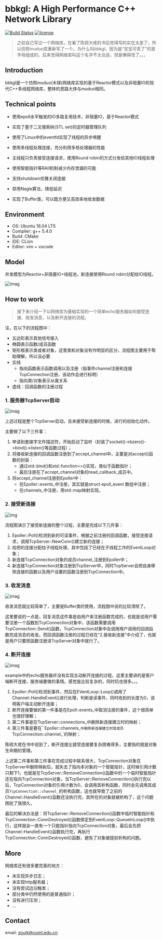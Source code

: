 # bbkgl: A High Performance C++ Network Library

[![Build Status](https://travis-ci.org/bbkgl/bbkgl.svg?branch=master)](https://travis-ci.org/bbkgl/bbkgl) [![license](https://img.shields.io/github/license/mashape/apistatus.svg)](https://opensource.org/licenses/MIT)

> 之前自己写过一个网络库，在看了陈硕大佬的书后觉得写的实在太差了，所以仿照muduo库重新写了一个。为什么叫bbkgl，因为是“宝宝可乖了”的首字母组成的。后来觉得网络库叫这个名字不太合适，但是懒得改了。。。

## Introduction

bbkgl是一个仿照muduo(木铎)网络库实现的基于Reactor模式以及非阻塞IO的现代C++多线程网络库，整体的思路大体与muduo相同。

## Technical points

- 使用epoll水平触发的IO多路复用技术，非阻塞IO，基于Reactor模式
- 实现了基于二叉搜索树(STL set)的定时器管理队列
- 使用了Linux中的eventfd实现了线程的异步唤醒
- 使用多线程处理连接，充分利用多核处理器的性能
- 主线程只负责接受连接请求，使用Round robin的方式分发给其他IO线程处理
- 使用智能指针等RAII机制减少内存泄漏的可能
- 支持shutdown优雅关闭连接
- 禁用Nagle算法，降低延迟

- 实现了Buffer类，可以既方便又高效率地收发数据

## Environment

- OS: Ubuntu 16.04 LTS
- Complier: g++  5.4.0
- Build: CMake
- IDE: CLion
- Editor: vim + vscode

## Model

并发模型为Reactor+非阻塞IO+线程池，新连接使用Round robin分配给IO线程。

![imag](imag/model.png)

## How to work

> 接下来介绍一下以网络库为基础实现的一个简单echo服务器如何接受连接、收发消息，以及断开连接的流程。

注，在以下的流程图中：
- 五边形表示其他信号接入
- 椭圆表示函数/成员函数
- 矩形框表示类或者对象，这里类和对象没有作明显的区分，流程图主要用于帮助理解，所以没必要
- 实线
  - 指向函数表示函数调用以及注册（指事件channel注册和连接TcpConnection注册，该动作会进行标明）
  - 指向类/对象表示从属关系
- 虚线：回调函数的注册过程

### 1. 服务器TcpServer启动

![imag](imag/init.png)

上述过程是整个TcpServer启动，且未接受新连接的时候，进行的初始化动作。

主要做了以下三件事：

1. 申请到套接字文件描述符，开始启动了监听（封装了socket()->bzero()->bind()->listen()等函数过程）；
2. 将接收新连接的回调函数注册到了accept_channel中，主要是对accept()函数的封装：
   - 通过std::bind()和std::function<>()实现，类似于函数指针；
   - 最后注册在了accept_channel对象的read_callback_成员中。
3. 将accept_channel注册到Epoller中：
   - 在Epoller::events_中注册，其实就是struct epoll_event 数组中注册；
   - 在channels_中注册，用std::map映射实现。

### 2. 接受新连接

![img](imag/new_conn.png)

流程图演示了接受新连接的整个过程，主要是完成以下几件事：

1. Epoller::Poll()检测到新的可读事件，根据之前注册的回调函数，接受连接请求，调用TcpServer::NewConn()建立新的连接；
2. 给把的连接分配给子线程处理，其中包括了已经在子线程工作的EventLoop对象；
3. 新连接TcpConnection对象的成员channel_注册到Epoller中；
4. 新连接TcpConnection对象注册到TcpServer中，同时TcpServer会把自身移除连接的函数以及用户设置的函数注册到TcpConnection中。

### 3. 收发消息

![imag](imag/new_msg.png)

收发消息就比较简单了，主要是Buffer类的使用，流程图中说的比较清除了。

这里要说的一点是，回复消息这件事是由用户来注册函数完成的，也就是说用户需要注册一个函数到TcpConnection对象中，该函数需要调用TcpConnection::Send()函数，TcpConnection对象中会调用用户调用的回调函数完成消息的收发。而回调函数注册的过程已经在“2.接收新连接”中介绍了，也就是用户只要把函数注册进TcpServer对象中就行了。

### 4. 断开连接

![imag](imag/close_conn.png)

example中的echo服务器并没有实现主动断开连接的过程，这里主要讲的是客户端断开连接，服务端要做的事情。感觉是比较复杂的，同时坑也很多。。。

1. Epoller::Poll()检测到事件，然后在EVentLoop::Loop()调用了Channel::HandleEvent()进行处理，判断是读事件，同时收到的长度为0，说明客户端主动断开连接；
2. 断开连接要做的第一件事是在Epoll::events_中取消注册的事件，这个很简单也很好理解；
3. 第二件事是在TcpServer::connections_中删除新连接建立时的映射；
4. 第三件事是要在``Epoller::channels_`中删除新连接建立时其成员`TcpConnection::channel_`的映射；

陈硕大佬在书中说到了，断开连接比接受连接要复杂困难得多，主要指的就是对象生命期的管理。

上述第二件事和第三件事在完成过程中联系很大，TcpConnection对象在TcpServer中删除映射后，就失去了指向本对象的一个智能指针，这时候引用计数只剩下1，也就是在TcpServer::RemoveConnection()函数中的一个临时智能指针还在指向TcpConnection对象，当TcpServer::RemoveConnection()执行完以后，TcpConnection对象的引用计数为0，会调用其析构函数，同时会先调用其成员`TcpConnection::channel_`的析构函数，这也就导致了之前的Channel::HandleEvent()函数还没执行完，其所在的对象就被析构了，这个问题困扰了我很久。

最后的解决办法是：将TcpServer::RemoveConnection()函数中临时智能指针和TcpConnection::ConnDestroyed()函数绑定到EventLoop::QueueInLoop()中执行，这样就会一直有一个只能指针指向TcpConnection对象，最后会先把Channel::HandleEvent()函数执行完，再执行TcpConnection::ConnDestroyed()函数，避免了对象被提前析构的问题。

## More

网络库还有很多要完善的地方：

- 未实现异步日志；
- 未实现http服务器；
- 没有尝试边沿触发；
- 部分类中仍然使用的是普通指针；
- 没有进行压测；
- …

## Contact

email: zoujk@cumt.edu.cn